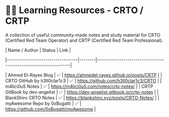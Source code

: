 # 🏴‍☠️ Learning Resources - CRTO / CRTP

A collection of useful community-made notes and study material for CRTO (Certified Red Team Operator) and CRTP (Certified Red Team Professional).

| Name / Author                      | Status | Link                                                            |

|-----------------------------------|--------|-----------------------------------------------------------------|

| Ahmed El-Rayes Blog               | ✅     | https://ahmedel-rayes.github.io/posts/CRTP                      |
| CRTO GitHub by h3ll0clar1c3       | ✅     | https://github.com/h3ll0clar1c3/CRTO                            |
| m4lici0u5 Notes                   | ✅     | https://m4lici0u5.com/notes/crto-notes/                         |
| CRTP GitBook by dev-angelist      | ✅     | https://dev-angelist.gitbook.io/crtp-notes                      |
| BlankShiro CRTO Notes             | ✅     | https://blankshiro.xyz/posts/CRTO-Notes/                        |
| myAwesome Repo by 0xBugatti       | ✅     | https://github.com/0xBugatti/myAwesome                          |
